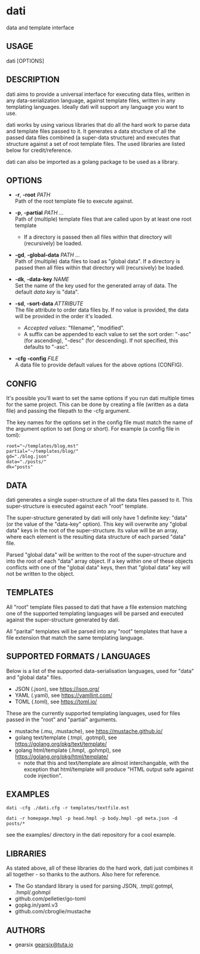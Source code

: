 
dati
====

data and template interface
 
USAGE
-----

  dati [OPTIONS]

DESCRIPTION
-----------

  dati aims to provide a universal interface for executing data files,
  written in any data-serialization language, against template files,
  written in any templating languages.
  Ideally dati will support any language you want to use.
 
  dati works by using various libraries that do all the hard work to
  parse data and template files passed to it. It generates a data
  structure of all the passed data files combined (a super-data
  structure) and executes that structure against a set of root template
  files.
  The used libraries are listed below for credit/reference.
  
  dati can also be imported as a golang package to be used as a library.
 
OPTIONS
-------

  - **-r**, **-root** *PATH*<br/>
  Path of the root template file to execute against.

  - **-p**, **-partial** *PATH ...*<br/>
  Path of (multiple) template files that are called upon by at least
  one root template
    - If a directory is passed then all files within that directory
	will (recursively) be loaded.

  - **-gd**, **-global-data** *PATH ...*<br/>
  Path of (multiple) data files to load as "global data".
  If a directory is passed then all files within that directory will
  (recursively) be loaded.

  - **-dk**, **-data-key** *NAME*<br/>
  Set the name of the key used for the generated array of data. The
  default *data key* is "data".

  - **-sd**, **-sort-data** *ATTRIBUTE*<br/>
  The file attribute to order data files by. If no value is provided,
  the data will be provided in the order it's loaded.
    - *Accepted values*: "filename", "modified".
    - A suffix can be appended to each value to set the sort order:
	"-asc" (for ascending), "-desc" (for descending).
	If not specified, this defaults to "-asc".

  - **-cfg** **-config** *FILE*<br/>
  A data file to provide default values for the above options (CONFIG).

CONFIG
------

  It's possible you'll want to set the same options if you run dati multiple
  times for the same project. This can be done by creating a file (written as
  a data file) and passing the filepath to the -cfg argument.
  
  The key names for the options set in the config file must match the name of
  the argument option to set (long or short). For example (a config file in
  toml):

	root="~/templates/blog.mst"
	partial="~/templates/blog/"
	gd="./blog.json"
	data="./posts/"
	dk="posts"

DATA
----

  dati generates a single super-structure of all the data files passed to it.
  This super-structure is executed against each "root" template.

  The super-structure generated by dati will only have 1 definite key: "data"
  (or the value of the "data-key" option). This key will overwrite any "global
  data" keys in the root of the super-structure. Its value will be an array,
  where each element is the resulting data structure of each parsed "data"
  file.
 
  Parsed "global data" will be written to the root of the super-structure and
  into the root of each "data" array object. If a key within one of these
  objects conflicts with one of the "global data" keys, then that
  "global data" key will not be written to the object.

TEMPLATES
---------

  All "root" template files passed to dati that have a file extension matching
  one of the supported templating languages will be parsed and executed
  against the super-structure generated by dati.

  All "parital" templates will be parsed into any "root" templates that have a
  file extension that match the same templating language.

SUPPORTED FORMATS / LANGUAGES
-----------------------------

  Below is a list of the supported data-serialisation languages, used for
  "data" and "global data" files.

  - JSON (.json), see https://json.org/
  - YAML (.yaml), see https://yamllint.com/
  - TOML (.toml), see https://toml.io/

  These are the currently supported templating languages, used for files
  passed in the "root" and "partial" arguments.

  - mustache (.mu, .mustache), see https://mustache.github.io/
  - golang text/template (.tmpl, .gotmpl), see https://golang.org/pkg/text/template/
  - golang html/template (.hmpl, .gohmpl), see https://golang.org/pkg/html/template/
    - note that this and text/template are almost interchangable, with the
    exception that html/template will produce "HTML output safe against code
    injection".
<!--  - statix (.stx .statix), see https://gist.github.com/plugnburn/c2f7cc3807e8934b179e -->

EXAMPLES
--------

	dati -cfg ./dati.cfg -r templates/textfile.mst

	dati -r homepage.hmpl -p head.hmpl -p body.hmpl -gd meta.json -d posts/*

  see the examples/ directory in the dati repository for a cool example.

LIBRARIES
---------

  As stated above, all of these libraries do the hard work, dati just combines
  it all together - so thanks to the authors. Also here for reference.

  - The Go standard library is used for parsing JSON, .tmpl/.gotmpl, .hmpl/.gohmpl
  - github.com/pelletier/go-toml
  - gopkg.in/yaml.v3
  - github.com/cbroglie/mustache

AUTHORS
-------

  - gearsix <gearsix@tuta.io>

